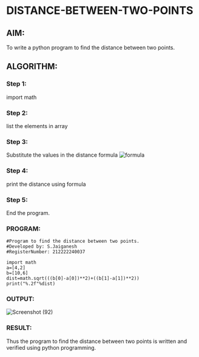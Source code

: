 # DISTANCE-BETWEEN-TWO-POINTS

## AIM:
To write a python program to find the distance between two points.
## ALGORITHM:
### Step 1: 
import math
### Step 2:
list the elements in array
### Step 3: 
Substitute the values in the distance formula  ![formula](/formula.JPG)
### Step 4: 
print the distance using formula
### Step 5:
End the program. 
### PROGRAM:
```
#Program to find the distance between two points.
#Developed by: S.Jaiganesh
#RegisterNumber: 212222240037

import math
a=[4,2]
b=[10,6]
dist=math.sqrt(((b[0]-a[0])**2)+((b[1]-a[1])**2))
print("%.2f"%dist)

```
### OUTPUT:
![Screenshot (92)](https://github.com/Jaiganesh235/DISTANCE-BETWEEN-TWO-POINTS/assets/118657189/93b40dba-cf52-433b-8752-3d2147bfa5a0)


### RESULT:
Thus the program to find the distance between two points is written and verified using python programming.

